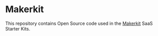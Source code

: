 # Makerkit

This repository contains Open Source code used in the [Makerkit](https://makerkit.dev) SaaS Starter Kits.